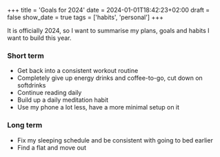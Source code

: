 +++
title = 'Goals for 2024'
date = 2024-01-01T18:42:23+02:00
draft = false
show_date = true
tags = ['habits', 'personal']
+++

It is officially 2024, so I want to summarise my plans, goals and habits I want to build this year.

<!--more-->

### Short term

- Get back into a consistent workout routine
- Completely give up energy drinks and coffee-to-go, cut down on softdrinks
- Continue reading daily
- Build up a daily meditation habit
- Use my phone a lot less, have a more minimal setup on it

### Long term 

- Fix my sleeping schedule and be consistent with going to bed earlier
- Find a flat and move out
